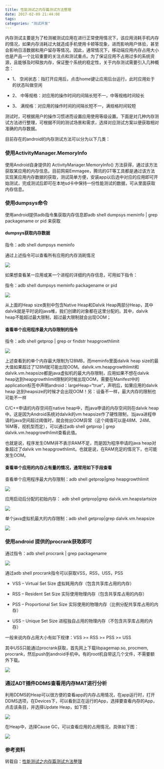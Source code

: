 ```yaml
---
title: 性能测试之内存篇测试方法整理
date: 2017-02-09 21:44:08
tags:
categories: "测试开发"
---
```


内存测试主要是为了检测被测试应用在进行正常使用情况下，该应用消耗手机内存的情况，如果内存消耗过大就造成手机使用卡顿等现象，进而影响用户体验，甚至会影响日活数据和用户留存等情况。因此，通常情况下，移动端应用内存占用大小也是产品一个比较重要的关注点和测试重点。为了保证应用不占用过多的系统资源，且能够及时释放内存，保证整个系统的稳定性，关于内存测试需要引入几种概念：

  * 1、  空闲状态：指打开应用后，点击home键让应用后台运行，此时应用处于的状态叫做空闲

  * 2、  中等规格：对应用的操作时间的间隔长短不一，中等规格时间较长

  * 3、  满规格：对应用的操作时间的间隔长短不一，满规格时间较短

测试时，可根据用户的操作习惯进而设置应用使用等级设置。下面是对几种内存测试方法进行整理，可根据不同的测试场景和需求，选择对应测试方案以便获取相对准确的内存数据。

<!--more-->

目前存在的android的内存测试方法可以分为以下几类：

### 使用ActivityManager.MemoryInfo

使用Android自身提供的 ActivityManager.MemoryInfo() 方法获得，通过该方法获取某应用的内存信息。目前网易Emmagee，腾讯的GT等工具都是通过该方法实现某应用内存数据的获取，测试简单方便，安装app以后选中对应的应用即可开始测试，完成测试后即可在本地sd卡中保持一份性能测试的数据，可从里面获取内存信息。

### 使用dumpsys命令

使用android提供adb指令集获取内存信息即adb shell dumpsys meminfo | grep packagename or pid 来获取

#### dumpsys获取内存数据

指令：adb shell dumpsys meminfo

通过上述指令可以查看所有应用的内存消耗情况

![](/images/categories/test/04/01.png)

如果想查看某一应用或某一个进程的详细的内存信息，可用如下指令：

指令：adb shell dumpsys meminfo packagename or pid

![](/images/categories/test/04/02.png)

从上面的Heap size类别中包含Native Heap和Dalvik Heap两部分Heap，其中dalvik就是平时说的java堆，我们创建的对象都在这里分配的。其中，dalvik heap不能超过最大限制，超过最大限制就会出现OOM；

#### 查看单个应用程序最大内存限制的指令

指令：adb shell getprop | grep or findstr heapgrowthlimit

![](/images/categories/test/04/03.png)

上述查看到的单个内存最大限制为128MB，而meminfo里面dalvik heap size的最大值如果超过了128M就可能出现OOM。dalvik.vm.heapgrowthlimit和dalvik.vm.heapsize都是java虚拟机的最大内存限制，应用如果不想在dalvik heap达到heapgrowthlimit限制的时候出现OOM，需要在Manifest中的application标签中声明android：largeHeap=“true”，声明后，如果应用的dalvik heap 达到heapsize的时候才会出现OOM！另：设备不一样，最大内存的限制也可能不一样

C/C++申请的内存空间在native heap中，而java申请的内存空间则在dalvik heap中。这是因为Android系统对dalvik的vm heapsize作了硬性限制，当java进程申请的java空间超过阈值时，就会抛出OOM异常（这个阈值可以是48M、24M、16M等，视机型而定），可以通过adb shell getprop | grep dalvik.vm.heapgrowthlimit查看此值。

也就是说，程序发生OMM并不表示RAM不足，而是因为程序申请的java heap对象超过了dalvik vm heapgrowthlimit。也就是说，在RAM充足的情况下，也可能发生OOM。

#### 查看单个应用的内存占有量的情况，通常用如下手段查看

查看单个应用程序最大内存限制：adb shell getprop|grep heapgrowthlimit

![](/images/categories/test/04/04.png)

应用启动后分配的初始内存： adb shell getprop|grep dalvik.vm.heapstartsize

![](/images/categories/test/04/05.png)

单个java虚拟机最大的内存限制：adb shell getprop|grep dalvik.vm.heapsize

![](/images/categories/test/04/06.png)

### 使用android 提供的procrank获取即可

通过指令：adb shell procrank | grep packagename

![](/images/categories/test/04/07.png)

通过adb shell procrank指令可以获取VSS，RSS，USS，PSS

  * VSS – Virtual Set Size 虚拟耗用内存（包含共享库占用的内存）

  * RSS – Resident Set Size 实际使用物理内存（包含共享库占用的内存）

  * PSS – Proportional Set Size 实际使用的物理内存（比例分配共享库占用的内存）

  * USS – Unique Set Size 进程独自占用的物理内存（不包含共享库占用的内存）

一般来说内存占用大小有如下规律：VSS >= RSS >= PSS >= USS

其中USS只能通过procrank获取，首先网上下载libpagemap.so, procmem, procrank，然后push到android手机中。有的root机自带这几个文件，不需要额外下载。

![](/images/categories/test/04/08.png)

### 通过ADT插件DDMS查看用内存MAT进行分析

利用DDMS的Heap可以很方便的查看app的内存占用情况，在app运行时，打开DDMS选项，在Devices下，可以看到正在运行的App，选择要查看内存的App，点击该条目，并选择Update Heap，如下图：

![](/images/categories/test/04/09.png)

在Heap中，选择Cause GC，可以查看应用的占用情况，具体如下图：

![](/images/categories/test/04/10.png)

### 参考资料

转载自：[性能测试之内存篇测试方法整理](http://mtc.baidu.com/academy/detail/article/104)
